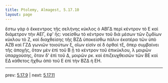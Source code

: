 ```yaml
---
title: Ptolemy, Almagest, 5.17.10
layout: page
---
```


ἔστω γὰρ ὁ ἔκκεντρος τῆς σελήνης κύκλος ὁ ΑΒΓΔ περὶ κέντρον τὸ Ε καὶ διάμετρον τὴν ΑΕΓ, ἐφ' ἧς: νοείσθω τὸ κέντρον τοῦ διὰ μέσων τῶν ζῳδίων κύκλου τὸ Ζ, καὶ διαχθείσης τῆς ΒΖΔ ὑποκείσθω πάλιν ἑκατέρα τῶν ὑπὸ ΑΖΒ καὶ ΓΖΔ γωνιῶν τοιούτων ξ, οἵων εἰσὶν αἱ δ ὀρθαὶ τξ, ὅπερ συμβαίνει τῆς ἀποχῆς, ὅταν μὲν ἐπὶ τοῦ Β ᾖ τὸ κέντρον τοῦ ἐπικύκλου, λ μοιρῶν ὑπαρχούσης, ὅταν δ' ἐπὶ τοῦ Δ, μοιρῶν ρκ. καὶ ἐπιζευχθεισῶν τῶν ΒΕ καὶ ΕΔ κάθετος ἤχθω ἀπὸ τοῦ Ε ἐπὶ τὴν ΒΖΔ ἡ ΕΗ. 

---

prev: [5.17.9](../5.17.9/) | next: [5.17.11](../5.17.11/)

